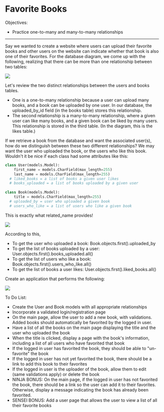 <h1>Favorite Books</h1>

<p>Objectives:</p>
<ul>
    <li>Practice one-to-many and many-to-many relationships</li>
</ul>

<hr>

<p>Say we wanted to create a website where users can upload their favorite books and other users on the website can indicate whether that book is also one of their favorites. For the database diagram, we come up with the following, realizing that there can be more than one relationship between two tables:</p>

<img src="https://github.com/alirabah93/Coding-Dojo/blob/master/python/django/django_orm/favorite_books/screenshots/pic.jpg"/>

<p>Let's review the two distinct relationships between the users and books tables.</p>

<ul>
    <li>One is a one-to-many relationship because a user can upload many books, and a book can be uploaded by one user. In our database, the uploaded_by_id field (in the books table) stores this relationship. </li>
    <li>The second relationship is a many-to-many relationship, where a given user can like many books, and a given book can be liked by many users. This relationship is stored in the third table. (In the diagram, this is the likes table.)</li>
</ul>

<p>If we retrieve a book from the database and want the associated user(s), how do we distinguish between these two different relationships? We may want the user who uploaded the book, or the users who like this book. Wouldn't it be nice if each class had some attributes like this:</p>

```python
class User(models.Model):
    first_name = models.CharField(max_length=255)
    last_name = models.CharField(max_length=255)
  # liked_books = a list of books a given user likes
  # books_uploaded = a list of books uploaded by a given user
    
class Book(models.Model):
    title = models.CharField(max_length=255)
  # uploaded_by = user who uploaded a given book
  # users_who_like = a list of users who like a given book
```

<p>This is exactly what related_name provides!</p>

<img src="https://github.com/alirabah93/Coding-Dojo/blob/master/python/django/django_orm/favorite_books/screenshots/pic2.jpg"/>

<p>According to this,</p>

<ul>
    <li>To get the user who uploaded a book: Book.objects.first().uploaded_by</li>
    <li>To get the list of books uploaded by a user: User.objects.first().books_uploaded.all()</li>
    <li>To get the list of users who like a book: Book.objects.first().users_who_like.all()</li>
    <li>To get the list of books a user likes: User.objects.first().liked_books.all()</li>
</ul>

<p>Create an application that performs the following:</p>

<img src="https://github.com/alirabah93/Coding-Dojo/blob/master/python/django/django_orm/favorite_books/screenshots/pic3.jpg"/>

<p>To Do List:</p>
<ul>
    <li>Create the User and Book models with all appropriate relationships</li>
    <li>Incorporate a validated login/registration page</li>
    <li>On the main page, allow the user to add a new book, with validations. Added books should automatically be favorited by the logged in user.</li>
    <li>Have a list of all the books on the main page displaying the title and the user who uploaded the book</li>
    <li>When the title is clicked, display a page with the book's information, including a list of all users who have favorited that book</li>
    <li>If the logged in user has favorited the book, they should be able to "un-favorite" the book</li>
    <li>If the logged in user has not yet favorited the book, there should be a link to add this book to their favorites</li>
    <li>If the logged in user is the uploader of the book, allow them to edit (same validations apply) or delete the book</li>
    <li>NINJA BONUS: On the main page, if the logged in user has not favorited the book, there should be a link so the user can add it to their favorites. Otherwise, display a message indicating the book has already been favorited.</li>
    <li>SENSEI BONUS: Add a user page that allows the user to view a list of all their favorite books</li>
</ul>


